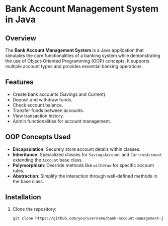 # Bank Account Management System in Java

## Overview
The **Bank Account Management System** is a Java application that simulates the core functionalities of a banking system while demonstrating the use of Object-Oriented Programming (OOP) concepts. It supports multiple account types and provides essential banking operations.

## Features
- Create bank accounts (Savings and Current).
- Deposit and withdraw funds.
- Check account balance.
- Transfer funds between accounts.
- View transaction history.
- Admin functionalities for account management.

## OOP Concepts Used
- **Encapsulation**: Securely store account details within classes.
- **Inheritance**: Specialized classes for `SavingsAccount` and `CurrentAccount` extending the `Account` base class.
- **Polymorphism**: Override methods like `withdraw` for specific account rules.
- **Abstraction**: Simplify the interaction through well-defined methods in the base class.

## Installation
1. Clone the repository:
   ```bash
   git clone https://github.com/yourusername/bank-account-management-java.git
